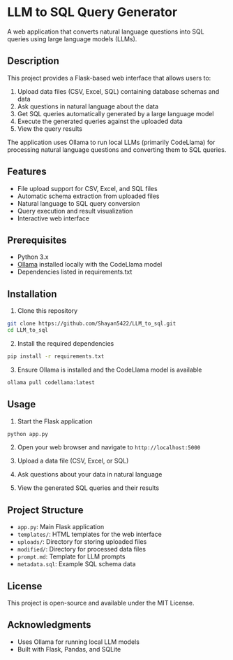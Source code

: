 # LLM to SQL Query Generator

A web application that converts natural language questions into SQL queries using large language models (LLMs).

## Description

This project provides a Flask-based web interface that allows users to:

1. Upload data files (CSV, Excel, SQL) containing database schemas and data
2. Ask questions in natural language about the data
3. Get SQL queries automatically generated by a large language model
4. Execute the generated queries against the uploaded data
5. View the query results

The application uses Ollama to run local LLMs (primarily CodeLlama) for processing natural language questions and converting them to SQL queries.

## Features

- File upload support for CSV, Excel, and SQL files
- Automatic schema extraction from uploaded files
- Natural language to SQL query conversion
- Query execution and result visualization
- Interactive web interface

## Prerequisites

- Python 3.x
- [Ollama](https://ollama.ai/) installed locally with the CodeLlama model
- Dependencies listed in requirements.txt

## Installation

1. Clone this repository
```bash
git clone https://github.com/Shayan5422/LLM_to_sql.git
cd LLM_to_sql
```

2. Install the required dependencies
```bash
pip install -r requirements.txt
```

3. Ensure Ollama is installed and the CodeLlama model is available
```bash
ollama pull codellama:latest
```

## Usage

1. Start the Flask application
```bash
python app.py
```

2. Open your web browser and navigate to `http://localhost:5000`

3. Upload a data file (CSV, Excel, or SQL)

4. Ask questions about your data in natural language

5. View the generated SQL queries and their results

## Project Structure

- `app.py`: Main Flask application
- `templates/`: HTML templates for the web interface
- `uploads/`: Directory for storing uploaded files
- `modified/`: Directory for processed data files
- `prompt.md`: Template for LLM prompts
- `metadata.sql`: Example SQL schema data

## License

This project is open-source and available under the MIT License.

## Acknowledgments

- Uses Ollama for running local LLM models
- Built with Flask, Pandas, and SQLite 